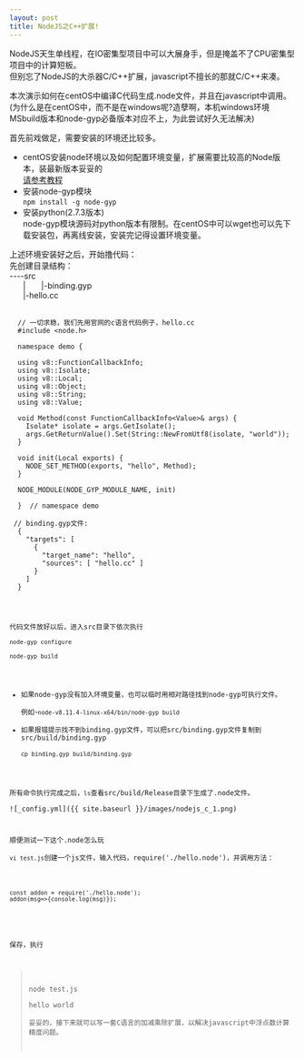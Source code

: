 ```yaml
---
layout: post
title: NodeJS之C++扩展!
---
```


NodeJS天生单线程，在IO密集型项目中可以大展身手，但是掩盖不了CPU密集型项目中的计算短板。  
但别忘了NodeJS的大杀器C/C++扩展，javascript不擅长的那就C/C++来凑。  

本次演示如何在centOS中编译C代码生成.node文件，并且在javascript中调用。  
(为什么是在centOS中，而不是在windows呢?造孽啊，本机windows环境MSbuild版本和node-gyp必备版本对应不上，为此尝试好久无法解决)   

首先前戏做足，需要安装的环境还比较多。  
+ centOS安装node环境以及如何配置环境变量，扩展需要比较高的Node版本，装最新版本妥妥的  
  [请参考教程](https://blog.csdn.net/xerysherryx/article/details/78920978)  
+ 安装node-gyp模块  
  `npm install -g node-gyp`  
+ 安装python(2.7.3版本)  
  node-gyp模块源码对python版本有限制。在centOS中可以wget也可以先下载安装包，再离线安装，安装完记得设置环境变量。  

上述环境安装好之后，开始撸代码：  
先创建目录结构：  
----src  
&nbsp;&nbsp;&nbsp;&nbsp;&nbsp;&nbsp;|
&nbsp;&nbsp;&nbsp;&nbsp;&nbsp;&nbsp;|-binding.gyp  
&nbsp;&nbsp;&nbsp;&nbsp;&nbsp;&nbsp;|-hello.cc  

  <pre>
  <code>
  // 一切求稳，我们先用官网的c语言代码例子，hello.cc
  #include &ltnode.h&gt

  namespace demo {

  using v8::FunctionCallbackInfo;
  using v8::Isolate;
  using v8::Local;
  using v8::Object;
  using v8::String;
  using v8::Value;

  void Method(const FunctionCallbackInfo&ltValue&gt& args) {
    Isolate* isolate = args.GetIsolate();
    args.GetReturnValue().Set(String::NewFromUtf8(isolate, "world"));
  }

  void init(Local<Object> exports) {
    NODE_SET_METHOD(exports, "hello", Method);
  }

  NODE_MODULE(NODE_GYP_MODULE_NAME, init)

  }  // namespace demo

 // binding.gyp文件:  
  {
    "targets": [
      {
        "target_name": "hello",
        "sources": [ "hello.cc" ]
      }
    ]
  }
  </code>
  </pre>

代码文件放好以后，进入src目录下依次执行  
`node-gyp configure`  
`node-gyp build`  

+ 如果node-gyp没有加入环境变量，也可以临时用相对路径找到node-gyp可执行文件。  
  例如`~node-v8.11.4-linux-x64/bin/node-gyp build`  
+ 如果报错提示找不到binding.gyp文件，可以把src/binding.gyp文件复制到src/build/binding.gyp  
  `cp binding.gyp build/binding.gyp`  

所有命令执行完成之后，`ls`查看src/build/Release目录下生成了.node文件。  
![_config.yml]({{ site.baseurl }}/images/nodejs_c_1.png)  

顺便测试一下这个.node怎么玩  
`vi test.js`创建一个js文件，输入代码，require('./hello.node')，并调用方法：  
<pre>
<code>
const addon = require('./hello.node');
addon(msg=>{console.log(msg)});
</code>
</pre>
保存，执行  
> node test.js  
> hello world  
妥妥的，接下来就可以写一套C语言的加减乘除扩展，以解决javascript中浮点数计算精度问题。